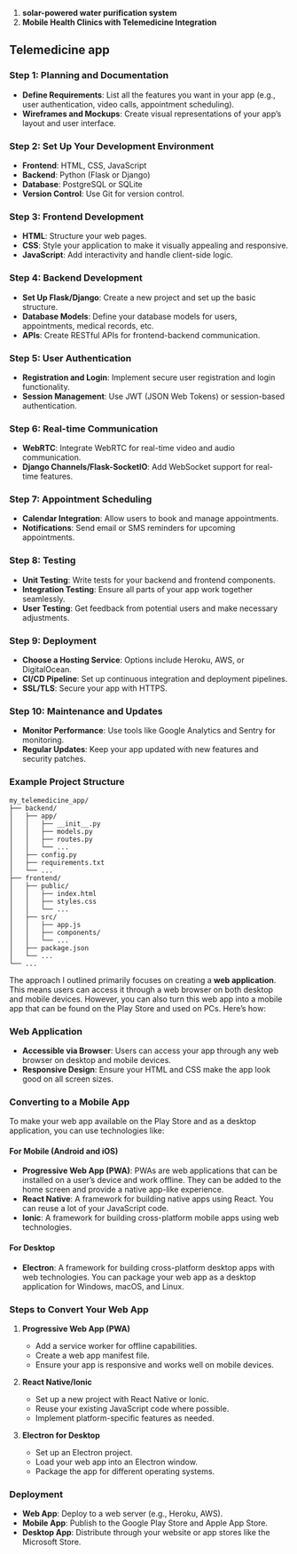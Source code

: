 1. **solar-powered water purification system**
2. **Mobile Health Clinics with Telemedicine Integration**


## Telemedicine app
### Step 1: Planning and Documentation

- **Define Requirements**: List all the features you want in your app (e.g., user authentication, video calls, appointment scheduling).
- **Wireframes and Mockups**: Create visual representations of your app’s layout and user interface.

### Step 2: Set Up Your Development Environment

- **Frontend**: HTML, CSS, JavaScript
- **Backend**: Python (Flask or Django)
- **Database**: PostgreSQL or SQLite
- **Version Control**: Use Git for version control.

### Step 3: Frontend Development

- **HTML**: Structure your web pages.
- **CSS**: Style your application to make it visually appealing and responsive.
- **JavaScript**: Add interactivity and handle client-side logic.

### Step 4: Backend Development

- **Set Up Flask/Django**: Create a new project and set up the basic structure.
- **Database Models**: Define your database models for users, appointments, medical records, etc.
- **APIs**: Create RESTful APIs for frontend-backend communication.

### Step 5: User Authentication

- **Registration and Login**: Implement secure user registration and login functionality.
- **Session Management**: Use JWT (JSON Web Tokens) or session-based authentication.

### Step 6: Real-time Communication

- **WebRTC**: Integrate WebRTC for real-time video and audio communication.
- **Django Channels/Flask-SocketIO**: Add WebSocket support for real-time features.

### Step 7: Appointment Scheduling

- **Calendar Integration**: Allow users to book and manage appointments.
- **Notifications**: Send email or SMS reminders for upcoming appointments.

### Step 8: Testing

- **Unit Testing**: Write tests for your backend and frontend components.
- **Integration Testing**: Ensure all parts of your app work together seamlessly.
- **User Testing**: Get feedback from potential users and make necessary adjustments.

### Step 9: Deployment

- **Choose a Hosting Service**: Options include Heroku, AWS, or DigitalOcean.
- **CI/CD Pipeline**: Set up continuous integration and deployment pipelines.
- **SSL/TLS**: Secure your app with HTTPS.

### Step 10: Maintenance and Updates

- **Monitor Performance**: Use tools like Google Analytics and Sentry for monitoring.
- **Regular Updates**: Keep your app updated with new features and security patches.

### Example Project Structure

```
my_telemedicine_app/
├── backend/
│   ├── app/
│   │   ├── __init__.py
│   │   ├── models.py
│   │   ├── routes.py
│   │   └── ...
│   ├── config.py
│   ├── requirements.txt
│   └── ...
├── frontend/
│   ├── public/
│   │   ├── index.html
│   │   ├── styles.css
│   │   └── ...
│   ├── src/
│   │   ├── app.js
│   │   ├── components/
│   │   └── ...
│   ├── package.json
│   └── ...
└── ...
```



The approach I outlined primarily focuses on creating a **web application**. This means users can access it through a web browser on both desktop and mobile devices. However, you can also turn this web app into a mobile app that can be found on the Play Store and used on PCs. Here’s how:

### Web Application

- **Accessible via Browser**: Users can access your app through any web browser on desktop and mobile devices.
- **Responsive Design**: Ensure your HTML and CSS make the app look good on all screen sizes.

### Converting to a Mobile App

To make your web app available on the Play Store and as a desktop application, you can use technologies like:

#### For Mobile (Android and iOS)

- **Progressive Web App (PWA)**: PWAs are web applications that can be installed on a user’s device and work offline. They can be added to the home screen and provide a native app-like experience.
- **React Native**: A framework for building native apps using React. You can reuse a lot of your JavaScript code.
- **Ionic**: A framework for building cross-platform mobile apps using web technologies.

#### For Desktop

- **Electron**: A framework for building cross-platform desktop apps with web technologies. You can package your web app as a desktop application for Windows, macOS, and Linux.

### Steps to Convert Your Web App

1. **Progressive Web App (PWA)**
    
    - Add a service worker for offline capabilities.
    - Create a web app manifest file.
    - Ensure your app is responsive and works well on mobile devices.
2. **React Native/Ionic**
    
    - Set up a new project with React Native or Ionic.
    - Reuse your existing JavaScript code where possible.
    - Implement platform-specific features as needed.
3. **Electron for Desktop**
    
    - Set up an Electron project.
    - Load your web app into an Electron window.
    - Package the app for different operating systems.

### Deployment

- **Web App**: Deploy to a web server (e.g., Heroku, AWS).
- **Mobile App**: Publish to the Google Play Store and Apple App Store.
- **Desktop App**: Distribute through your website or app stores like the Microsoft Store.